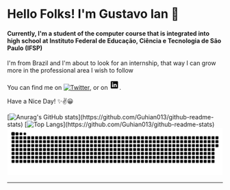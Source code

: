 # Hello Folks! I'm Gustavo Ian 👋

<h4>Currently, I'm a student of the computer course that is integrated into high school at Instituto Federal de Educação, Ciência e Tecnologia de São Paulo (IFSP)</h4>

I'm from Brazil and I'm about to look for an internship, that way I can grow more in the professional area I wish to follow 

<!-- Actual text -->

You can find me on [![Twitter][1.2]][1], or on [![LinkedIn][2.2]][2].

Have a Nice Day! ✨✌😀

<!-- Icons -->

[1.2]: http://i.imgur.com/wWzX9uB.png (twitter icon)
[2.2]: https://raw.githubusercontent.com/Guhian013/Guhian013/master/icons8-linkedin-23.png (LinkedIn icon)

<!-- Links to my social media accounts -->

[1]: https://twitter.com/Gu_hhh02
[2]: https://www.linkedin.com/in/gustavo-ian-gomes-nascimento-230a05220/

[![Anurag's GitHub stats](https://github-readme-stats.vercel.app/api?username=Guhian013&show_icons=true&hide_border=true&theme=synthwave&title_color="#c91240")](https://github.com/Guhian013/github-readme-stats)
[![Top Langs](https://github-readme-stats.vercel.app/api/top-langs/?username=Guhian013&show_icons=true&hide_border=true&theme=synthwave&title_color="#c91240")](https://github.com/Guhian013/github-readme-stats)
![snake gif](https://github.com/Guhian013/Guhian013/blob/output/github-contribution-grid-snake.svg)
****

